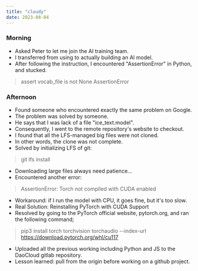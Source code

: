 ```yaml
---
title: "cloudy"
date: 2023-08-04
---
```


### Morning
 - Asked Peter to let me join the AI training team.
 - I transferred from using to actually building an AI model.
 - After following the instruction, I encountered "AssertionError" in Python, and stucked.
 > assert vocab_file is not None
 > AssertionError

### Afternoon
 - Found someone who encountered exactly the same problem on Google. 
 - The problem was solved by someone.
 - He says that I was lack of a file "ice_text.model".
 - Consequently, I went to the remote repository's website to checkout.
 - I found that all the LFS-managed big files were not cloned.
 - In other words, the clone was not complete.
 - Solved by initializing LFS of git:
 > git lfs install
 - Downloading large files always need patience...
 - Encountered another error:
 > AssertionError: Torch not compiled with CUDA enabled
 - Workaround: if I run the model with CPU, it goes fine, but it's too slow.
 - Real Solution: Reinstalling PyTorch with CUDA Support
 - Resolved by going to the PyTorch official website, pytorch.org, and ran the following command;
 > pip3 install torch torchvision torchaudio --index-url https://download.pytorch.org/whl/cu117
 - Uploaded all the previous working including Python and JS to the DaoCloud gitlab repository.
 - Lesson learned: pull from the origin before working on a github project.